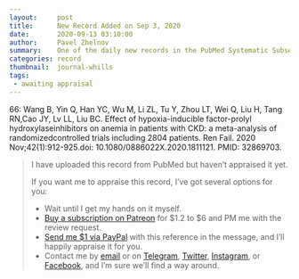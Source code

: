 ```yaml
---
layout:     post
title:      New Record Added on Sep 3, 2020
date:       2020-09-13 03:10:00
author:     Pavel Zhelnov
summary:    One of the daily new records in the PubMed Systematic Subset indexed by Sep 3, 2020.
categories: record
thumbnail:  journal-whills
tags:
 - awaiting appraisal
---
```


66: Wang B, Yin Q, Han YC, Wu M, Li ZL, Tu Y, Zhou LT, Wei Q, Liu H, Tang RN,Cao JY, Lv LL, Liu BC. Effect of hypoxia-inducible factor-prolyl hydroxylaseinhibitors on anemia in patients with CKD: a meta-analysis of randomizedcontrolled trials including 2804 patients. Ren Fail. 2020 Nov;42(1):912-925.doi: 10.1080/0886022X.2020.1811121. PMID: 32869703.


> I have uploaded this record from PubMed but haven’t appraised it yet.
>
> If you want me to appraise this record, I’ve got several options for you:
> * Wait until I get my hands on it myself.
> * [Buy a subscription on Patreon](https://patreon.com/zheln) for $1.2 to $6 and PM me with the review request.
> * [Send me $1 via PayPal](https://paypal.me/pjelnov) with this reference in the message, and I’ll happily appraise it for you.
> * Contact me by [email](mailto:pavel@zheln.com) or on [Telegram](https://t.me/drzhelnov), [Twitter](https://twitter.com/drzhelnov), [Instagram](https://instagram.com/igzheln), or [Facebook](https://facebook.com/drzhelnov), and I’m sure we’ll find a way around.
